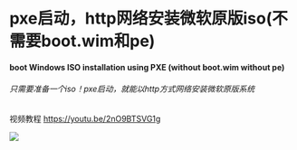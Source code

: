 # pxe启动，http网络安装微软原版iso(不需要boot.wim和pe)

#### boot Windows ISO installation using PXE (without boot.wim without pe)

###### 只需要准备一个iso！pxe启动，就能以http方式网络安装微软原版系统

视频教程 https://youtu.be/2nO9BTSVG1g

![](E:\2019桌面\GIF.gif)


